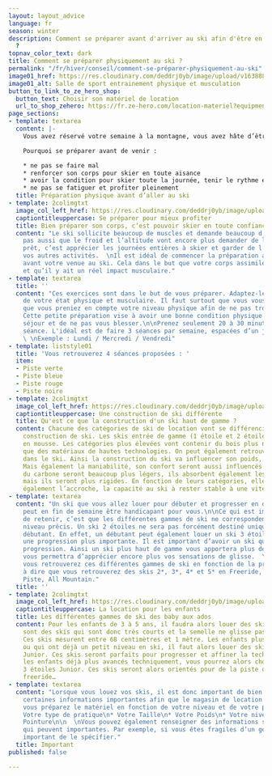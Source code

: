 ```yaml
---
layout: layout_advice
language: fr
season: winter
description: Comment se préparer avant d'arriver au ski afin d'être en forme physiquement
  ?
topnav_color_text: dark
title: Comment se préparer physiquement au ski ?
permalink: "/fr/hiver/conseil/comment-se-préparer-physiquement-au-ski"
image01_href: https://res.cloudinary.com/deddrj0yb/image/upload/v1638883617/website/summer/Coach-prive-entrainement_k9n3ap.jpg
image01_alt: Salle de sport entrainement physique et musculation
button_to_link_to_ze_hero_shop:
  button_text: Choisir son matériel de location
  url_to_shop_zehero: https://fr.ze-hero.com/location-materiel?equipmentslug=%2Flocation-ski&rental_quality=0&oldslug=%2Flocation-ski&subslug=%2Flocation-ski-adulte&start-date=30%2F11%2F2021&number_rental_days=1
page_sections:
- template: textarea
  content: |-
    Vous avez réservé votre semaine à la montagne, vous avez hâte d’être sur vos skis et de profiter du domaine skiable. Prêt pour dévaler les pistes à toute vitesse, de skier des heures. Peut-être même de faire un peu de hors-piste, quelques bosses et du carving ? Le ski reste tout de même très physique, en fonction de l’intensité que l’on y met. C’est un sport qui demande un effort constant et une bonne condition physique.

    Pourquoi se préparer avant de venir :

    * ne pas se faire mal
    * renforcer son corps pour skier en toute aisance
    * avoir la condition pour skier toute la journée, tenir le rythme et être efficace
    * ne pas se fatiguer et profiter pleinement
  title: Préparation physique avant d’aller au ski
- template: 2colimgtxt
  image_col_left_href: https://res.cloudinary.com/deddrj0yb/image/upload/v1638823042/website/summer/clique-images-hSB2HmJYaTo-unsplash_fd9n1t.jpg
  captiontitleuppercase: Se préparer pour mieux profiter
  title: Bien préparer son corps, c’est pouvoir skier en toute confiance et plus facilement.
  content: "Le ski sollicite beaucoup de muscles et demande beaucoup d’énergie. N’oubliez
    pas aussi que le froid et l’altitude vont encore plus demander de l'énergie. Être
    prêt, c’est apprécier les journées entières à skier et garder de l’énergie pour
    vos autres activités.  \nIl est idéal de commencer la préparation au moins 1 mois
    avant votre venue au ski. Cela dans le but que votre corps assimile les séances
    et qu’il y ait un réel impact musculaire."
- template: textarea
  title: ''
  content: "Ces exercices sont dans le but de vous préparer. Adaptez-les en fonction
    de votre état physique et musculaire. Il faut surtout que vous vous écoutez et
    que vous preniez en compte votre niveau physique afin de ne pas trop en faire.
    Cette petite préparation vise à avoir une bonne condition physique pour votre
    séjour et de ne pas vous blesser.\n\nPrenez seulement 20 à 30 minutes pour une
    séance. L'idéal est de faire 3 séances par semaine, espacées d’un jour entre.
    \ \nExemple : Lundi / Mercredi / Vendredi"
- template: liststyle01
  title: 'Vous retrouverez 4 séances proposées : '
  item:
  - Piste verte
  - Piste bleue
  - Piste rouge
  - Piste noire
- template: 2colimgtxt
  image_col_left_href: https://res.cloudinary.com/deddrj0yb/image/upload/v1641812460/website/Conseil%20Equiepement/david-becker-F7SBonu15d8-unsplash_l6iunp.jpg
  captiontitleuppercase: Une construction de ski différente
  title: Qu'est ce que la construction d'un ski haut de gamme ?
  content: Chacune des catégories de ski de location vont se différencier par leur
    construction de ski. Les skis entrée de gamme (1 étoile et 2 étoiles) seront construits
    en mousse. Les catégories plus élevées vont contenir du bois plus noble ainsi
    que des matériaux de hautes technologies. On peut également retrouver du carbone
    dans le ski. Ainsi la construction du ski va influencer son poids, sa rigidité.
    Mais également la maniabilité, son confort seront aussi influencés. Des skis présentant
    du carbone seront beaucoup plus légers, ils absorbent également les vibrations
    mais ils seront plus rigides. En fonction de leurs catégories, elles traduisent
    également l’accroche, la capacité au ski à rester stable à une vitesse importante.
- template: textarea
  content: "Un ski que vous allez louer pour débuter et progresser en début de semaine
    peut en fin de semaine être handicapant pour vous.\n\nCe qui est important également
    de retenir, c’est que les différentes gammes de ski ne correspondent pas à un
    niveau précis. Un ski 2 étoiles ne sera pas forcément destiné uniquement à un
    débutant. En effet, un débutant peut également louer un ski 3 étoiles afin d’avoir
    une progression plus importante. Il est important d’avoir un ski qui suit votre
    progression. Ainsi un ski plus haut de gamme vous apportera plus de confort et
    vous permettra d’apprécier encore plus vos sensations de glisse.  \n  \nDe plus,
    vous retrouverez ces différentes gammes de ski en fonction de la pratique. C’est
    à dire que vous retrouverez des skis 2*, 3*, 4* et 5* en Freeride, Freestyle,
    Piste, All Mountain."
  title: ''
- template: 2colimgtxt
  image_col_left_href: https://res.cloudinary.com/deddrj0yb/image/upload/v1641812999/website/Conseil%20Equiepement/maxwell-ingham-d3Lm40Dn9rA-unsplash_rnaqaq.jpg
  captiontitleuppercase: La location pour les enfants
  title: Les différentes gammes de ski des baby aux ados
  content: Pour les enfants de 3 à 5 ans, il faudra alors louer des skis “Baby”. Ce
    sont des skis qui sont donc très courts et la semelle ne glisse pas trop vite.
    Ces skis mesurent entre 68 centimètres et 1 mètre. Les enfants plus âgés qui débutent
    ou qui ont déjà un petit niveau en ski, il faut alors louer des skis 2 étoiles
    Junior. Ces skis seront parfaits pour progresser et affiner la technique. Pour
    les enfants déjà plus avancés techniquement, vous pourrez alors choisir les skis
    3 étoiles Junior. Ces skis seront alors orientés pour de la piste ou de hors-piste,
    freeride…
- template: textarea
  content: "Lorsque vous louez vos skis, il est donc important de bien renseigner
    certaines informations importantes afin que le magasin de location de ski puisse
    vous préparez le matériel en fonction de votre niveau et de votre physique :\n\n*
    Votre type de pratique\n* Votre Taille\n* Votre Poids\n* Votre niveau\n* Votre
    Pointure\n\n  \nVous pouvez également renseigner des informations supplémentaires
    qui peuvent importantes. Par exemple, si vous êtes fragiles d’un genou, il est
    important de le spécifier."
  title: Important
published: false

---
```

